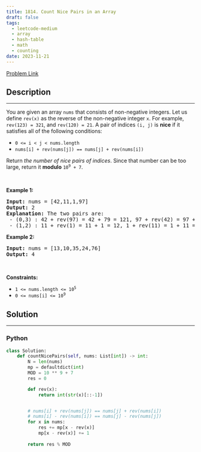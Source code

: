 ```yaml
---
title: 1814. Count Nice Pairs in an Array
draft: false
tags: 
  - leetcode-medium
  - array
  - hash-table
  - math
  - counting
date: 2023-11-21
---
```


[Problem Link](https://leetcode.com/problems/count-nice-pairs-in-an-array/)

## Description

---
<p>You are given an array <code>nums</code> that consists of non-negative integers. Let us define <code>rev(x)</code> as the reverse of the non-negative integer <code>x</code>. For example, <code>rev(123) = 321</code>, and <code>rev(120) = 21</code>. A pair of indices <code>(i, j)</code> is <strong>nice</strong> if it satisfies all of the following conditions:</p>

<ul>
	<li><code>0 &lt;= i &lt; j &lt; nums.length</code></li>
	<li><code>nums[i] + rev(nums[j]) == nums[j] + rev(nums[i])</code></li>
</ul>

<p>Return <em>the number of nice pairs of indices</em>. Since that number can be too large, return it <strong>modulo</strong> <code>10<sup>9</sup> + 7</code>.</p>

<p>&nbsp;</p>
<p><strong class="example">Example 1:</strong></p>

<pre>
<strong>Input:</strong> nums = [42,11,1,97]
<strong>Output:</strong> 2
<strong>Explanation:</strong> The two pairs are:
 - (0,3) : 42 + rev(97) = 42 + 79 = 121, 97 + rev(42) = 97 + 24 = 121.
 - (1,2) : 11 + rev(1) = 11 + 1 = 12, 1 + rev(11) = 1 + 11 = 12.
</pre>

<p><strong class="example">Example 2:</strong></p>

<pre>
<strong>Input:</strong> nums = [13,10,35,24,76]
<strong>Output:</strong> 4
</pre>

<p>&nbsp;</p>
<p><strong>Constraints:</strong></p>

<ul>
	<li><code>1 &lt;= nums.length &lt;= 10<sup>5</sup></code></li>
	<li><code>0 &lt;= nums[i] &lt;= 10<sup>9</sup></code></li>
</ul>


## Solution

---
### Python
``` py title='count-nice-pairs-in-an-array'
class Solution:
    def countNicePairs(self, nums: List[int]) -> int:
        N = len(nums)
        mp = defaultdict(int)
        MOD = 10 ** 9 + 7
        res = 0

        def rev(x):
            return int(str(x)[::-1])


        # nums[i] + rev(nums[j]) == nums[j] + rev(nums[i])
        # nums[i] - rev(nums[i]) == nums[j] - rev(nums[j])
        for x in nums:
            res += mp[x - rev(x)]
            mp[x - rev(x)] += 1
        
        return res % MOD
```

